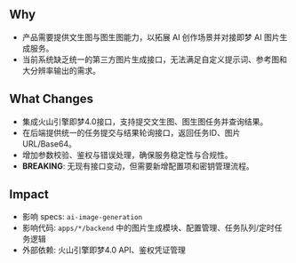 ## Why
- 产品需要提供文生图与图生图能力，以拓展 AI 创作场景并对接即梦 AI 图片生成服务。
- 当前系统缺乏统一的第三方图片生成接口，无法满足自定义提示词、参考图和大分辨率输出的需求。

## What Changes
- 集成火山引擎即梦4.0接口，支持提交文生图、图生图任务并查询结果。
- 在后端提供统一的任务提交与结果轮询接口，返回任务ID、图片URL/Base64。
- 增加参数校验、鉴权与错误处理，确保服务稳定性与合规性。
- **BREAKING**: 无现有接口变动，但需要新增配置项和密钥管理流程。

## Impact
- 影响 specs: `ai-image-generation`
- 影响代码: `apps/*/backend` 中的图片生成模块、配置管理、任务队列/定时任务逻辑
- 外部依赖: 火山引擎即梦4.0 API、鉴权凭证管理
